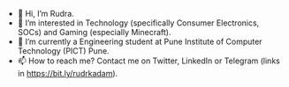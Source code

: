 - 👋 Hi, I’m Rudra.
- 👀 I’m interested in Technology (specifically Consumer Electronics, SOCs) and Gaming (especially Minecraft).
- 🌱 I’m currently a Engineering student at Pune Institute of Computer Technology (PICT) Pune.
- 📫 How to reach me? Contact me on Twitter, LinkedIn or Telegram (links in https://bit.ly/rudrkadam).

<!---
rudrkadam/rudrkadam is a ✨ special ✨ repository because its `README.md` (this file) appears on your GitHub profile.
You can click the Preview link to take a look at your changes.
--->
